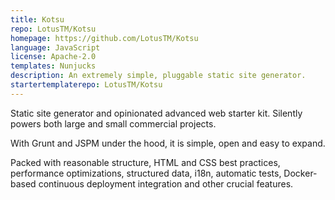 ```yaml
---
title: Kotsu
repo: LotusTM/Kotsu
homepage: https://github.com/LotusTM/Kotsu
language: JavaScript
license: Apache-2.0
templates: Nunjucks
description: An extremely simple, pluggable static site generator.
startertemplaterepo: LotusTM/Kotsu
---
```


Static site generator and opinionated advanced web starter kit. Silently powers both large and small commercial projects.

With Grunt and JSPM under the hood, it is simple, open and easy to expand.

Packed with reasonable structure, HTML and CSS best practices, performance optimizations, structured data, i18n, automatic tests, Docker-based continuous deployment integration and other crucial features.
